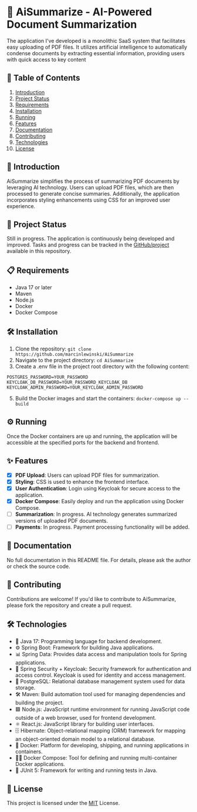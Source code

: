 # 🤖 AiSummarize - AI-Powered Document Summarization

The application I've developed is a monolithic SaaS system that facilitates easy uploading of PDF files. It utilizes artificial intelligence to automatically condense documents by extracting essential information, providing users with quick access to key content

## 📖 Table of Contents
1. [Introduction](#introduction)
2. [Project Status](#projectStatus)
3. [Requirements](#requirements)
4. [Installation](#installation)
5. [Running](#running)
6. [Features](#features)
7. [Documentation](#documentation)
8. [Contributing](#contributing)
9. [Technologies](#Technologies)
10. [License](#license)

## 🌟 Introduction

AiSummarize simplifies the process of summarizing PDF documents by leveraging AI technology. Users can upload PDF files, which are then processed to generate concise summaries. Additionally, the application incorporates styling enhancements using CSS for an improved user experience.

## 🚧 Project Status

Still in progress.
The application is continuously being developed and improved. Tasks and progress can be tracked in the [GitHub/project](https://github.com/users/marcinlewinski/projects/3) available in this repository.

## 📋 Requirements

- Java 17 or later
- Maven
- Node.js
- Docker
- Docker Compose


## 🛠️ Installation

1. Clone the repository: `git clone https://github.com/marcinlewinski/AiSummarize`
2. Navigate to the project directory: `cd AiSummarize`
3. Create a .env file in the project root directory with the following content:
 ```properties
 POSTGRES_PASSWORD=YOUR_PASSWORD
 KEYCLOAK_DB_PASSWORD=YOUR_PASSWORD_KEYCLOAK_DB
 KEYCLOAK_ADMIN_PASSWORD=YOUR_KEYCLOAK_ADMIN_PASSWORD
 ```
5. Build the Docker images and start the containers: `docker-compose up --build`

## ⚙️ Running

Once the Docker containers are up and running, the application will be accessible at the specified ports for the backend and frontend.


## ✨ Features

- [x]  **PDF Upload**: Users can upload PDF files for summarization.
- [x]  **Styling**: CSS is used to enhance the frontend interface.
- [x]  **User Authentication**: Login using Keycloak for secure access to the application.
- [x]  **Docker Compose**: Easily deploy and run the application using Docker Compose.
- [ ]  **Summarization**: In progress. AI technology generates summarized versions of uploaded PDF documents.
- [ ]  **Payments**: In progress. Payment processing functionality will be added.

## 📖 Documentation

No full documentation in this README file. For details, please ask the author or check the source code.

## 👥 Contributing

Contributions are welcome! If you'd like to contribute to AiSummarize, please fork the repository and create a pull request.

## 🛠️ Technologies

- 🚀 Java 17: Programming language for backend development.
- ⚙️ Spring Boot: Framework for building Java applications.
- 📊 Spring Data: Provides data access and manipulation tools for Spring applications.
- 🔐 Spring Security + Keycloak: Security framework for authentication and access control. Keycloak is used for identity and access management.
- 🐘 PostgreSQL: Relational database management system used for data storage.
- 🛠️ Maven: Build automation tool used for managing dependencies and building the project.
- 🟩 Node.js: JavaScript runtime environment for running JavaScript code outside of a web browser, used for frontend development.
- ⚛️ React.js: JavaScript library for building user interfaces.
- 🗄️ Hibernate: Object-relational mapping (ORM) framework for mapping an object-oriented domain model to a relational database.
- 🐳 Docker: Platform for developing, shipping, and running applications in containers.
- 🐳🧩 Docker Compose: Tool for defining and running multi-container Docker applications.
- 🧪 JUnit 5: Framework for writing and running tests in Java.

## 📜 License
This project is licensed under the [MIT](https://choosealicense.com/licenses/mit/) License.
